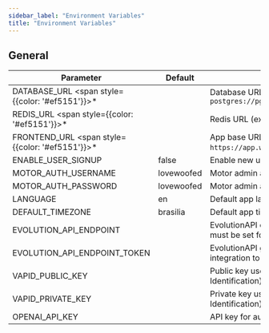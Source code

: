 ```yaml
---
sidebar_label: "Environment Variables"
title: "Environment Variables"
---
```


## General

| Parameter | Default | Description |
| ------ | ------ | ------ |
| DATABASE_URL <span style={{color: '#ef5151'}}>\*</span> |  | Database URL (ex: `postgres://pg_username:pg_password@pg_host:pg_port/db_name` |
| REDIS_URL <span style={{color: '#ef5151'}}>\*</span> |  | Redis URL (ex: `redis://:redis_password@redis_host:6379/0`|
| FRONTEND_URL <span style={{color: '#ef5151'}}>\*</span> |  | App base URL. Should be publicly accessible URL (ex: `https://app.woofedcrm.com`) |
| ENABLE_USER_SIGNUP | false | Enable new user sign ups. |
| MOTOR_AUTH_USERNAME | lovewoofed | Motor admin access user |
| MOTOR_AUTH_PASSWORD | lovewoofed | Motor admin access password |
| LANGUAGE  | en | Default app language, availables: `pt-BR, es, en` |
| DEFAULT_TIMEZONE  | brasilia | Default app timezone |
| EVOLUTION_API_ENDPOINT  |  | EvolutionAPI endpoint (ex: `https://evolution-api.com/`). Obs: must be set for WhatsApp integration to function correctly. |
| EVOLUTION_API_ENDPOINT_TOKEN  |  | EvolutionAPI global key. Obs: must be set for WhatsApp integration to function correctly. |
| VAPID_PUBLIC_KEY  |  | Public key used for VAPID (Voluntary Application Server Identification) authentication in web push notifications |
| VAPID_PRIVATE_KEY  |  | Private key used for VAPID (Voluntary Application Server Identification) authentication in web push notifications |
| OPENAI_API_KEY  |  | API key for authenticating OpenAI’s integrations |
